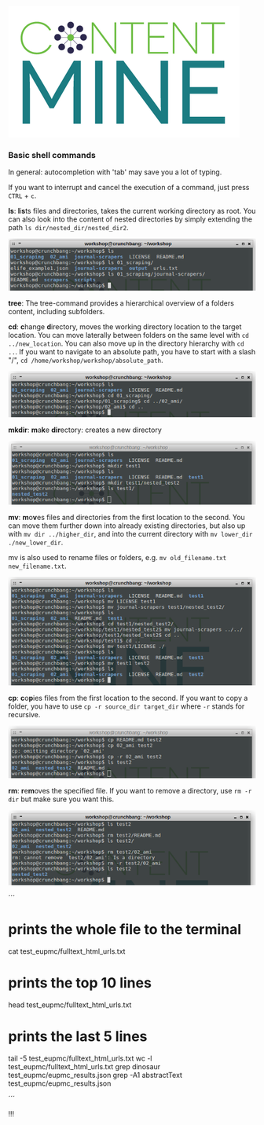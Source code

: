 ![ContentMine logo](https://github.com/ContentMine/assets/blob/master/png/Content_mine(small).png)

### Basic shell commands

In general: autocompletion with 'tab' may save you a lot of typing.

If you want to interrupt and cancel the execution of a command, just press ```CTRL``` + ```c```.

**ls**: **l**i**s**ts files and directories, takes the current working directory as root. You can also look into the content of nested directories by simply extending the path ```ls dir/nested_dir/nested_dir2```.

![ls](../../assets/images/software/vms/ls.png)

**tree**: The tree-command provides a hierarchical overview of a folders content, including subfolders.

**cd**: **c**hange **d**irectory, moves the working directory location to the target location. You can move laterally between folders on the same level with ```cd ../new_location```. You can also move up in the directory hierarchy with ```cd ..```. If you want to navigate to an absolute path, you have to start with a slash "/", ```cd /home/workshop/workshop/absolute_path```.

![cd](../../assets/images/software/vms/cd.png)

**mkdir**: **m**a**k**e **dir**ectory: creates a new directory

![mkdir](../../assets/images/software/vms/mkdir.png)

**mv**: **m**o**v**es files and directories from the first location to the second. You can move them further down into already existing directories, but also up with ```mv dir ../higher_dir```, and into the current directory with ```mv lower_dir ./new_lower_dir```.

mv is also used to rename files or folders, e.g. ```mv old_filename.txt new_filename.txt```.

![mv](../../assets/images/software/vms/mv.png)

**cp**: **c**o**p**ies files from the first location to the second. If you want to copy a folder, you have to use ```cp -r source_dir target_dir``` where ```-r``` stands for recursive.

![cp](../../assets/images/software/vms/cp.png)

**rm**: **r**e**m**oves the specified file. If you want to remove a directory, use ```rm -r dir``` but make sure you want this.

![rm](../../assets/images/software/vms/rm.png)



´´´
# prints the whole file to the terminal
cat test_eupmc/fulltext_html_urls.txt
# prints the top 10 lines
head test_eupmc/fulltext_html_urls.txt
# prints the last 5 lines
tail -5 test_eupmc/fulltext_html_urls.txt
wc -l test_eupmc/fulltext_html_urls.txt
grep dinosaur test_eupmc/eupmc_results.json
grep -A1 abstractText test_eupmc/eupmc_results.json

´´´



 !!!
